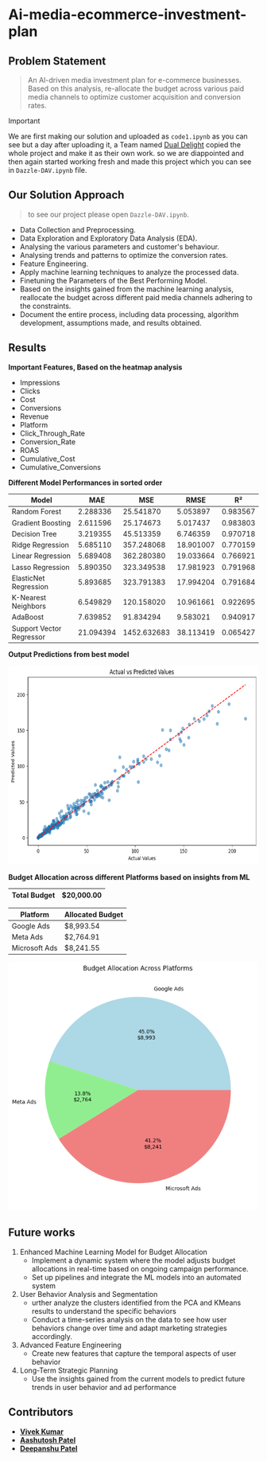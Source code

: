 # Ai-media-ecommerce-investment-plan
## Problem Statement
> 
> An AI-driven media investment plan for e-commerce businesses. Based on this analysis, re-allocate the budget across various paid media channels to optimize customer acquisition and conversion rates.

> [!IMPORTANT]  
> We are first making our solution and uploaded as `code1.ipynb` as you can see but a day after uploading it, a Team named [Dual Delight](https://github.com/SAGARGAUD01/AI-Driven-Media-Investment-Plan-) copied the whole project and make it as their own work. so we are diappointed and then again started working fresh and made this project which you can see in `Dazzle-DAV.ipynb` file.

## Our Solution Approach 
> to see our project please open `Dazzle-DAV.ipynb`.
- Data Collection and Preprocessing.
- Data Exploration and Exploratory Data Analysis (EDA).
- Analysing the various parameters and customer's behaviour.
- Analysing trends and patterns to optimize the conversion rates.
- Feature Engineering.
- Apply machine learning techniques to analyze the processed data.
- Finetuning the Parameters of the Best Performing Model.
- Based on the insights gained from the machine learning analysis, reallocate the budget across different paid media channels adhering to the constraints.
- Document the entire process, including data processing, algorithm development, assumptions made, and results obtained.
  
## Results
**Important Features, Based on the heatmap analysis**
* Impressions
* Clicks
* Cost
* Conversions
* Revenue
* Platform
* Click_Through_Rate
* Conversion_Rate
* ROAS
* Cumulative_Cost
* Cumulative_Conversions
  
**Different Model Performances in sorted order**
  
| Model                   | MAE       | MSE         | RMSE      | R²       |
|-------------------------|-----------|-------------|-----------|-----------|
| Random Forest            | 2.288336  | 25.541870   | 5.053897  | 0.983567  |
| Gradient Boosting        | 2.611596  | 25.174673   | 5.017437  | 0.983803  |
| Decision Tree            | 3.219355  | 45.513359   | 6.746359  | 0.970718  |
| Ridge Regression         | 5.685110  | 357.248068  | 18.901007 | 0.770159  |
| Linear Regression        | 5.689408  | 362.280380  | 19.033664 | 0.766921  |
| Lasso Regression         | 5.890350  | 323.349538  | 17.981923 | 0.791968  |
| ElasticNet Regression    | 5.893685  | 323.791383  | 17.994204 | 0.791684  |
| K-Nearest Neighbors      | 6.549829  | 120.158020  | 10.961661 | 0.922695  |
| AdaBoost                 | 7.639852  | 91.834294   | 9.583021  | 0.940917  |
| Support Vector Regressor | 21.094394 | 1452.632683 | 38.113419 | 0.065427  |

**Output Predictions from best model**

<img src="output.png" alt="Output Prediction" style="height:400px;" />

**Budget Allocation across different Platforms based on insights from ML**

| Total Budget | $20,000.00      |
|--------------|-----------------|

| Platform       | Allocated Budget |
|----------------|------------------|
| Google Ads     | $8,993.54        |
| Meta Ads       | $2,764.91        |
| Microsoft Ads  | $8,241.55        |

<img src="budget_allocation.png" alt="Output Prediction" style="height:500px;" />

## Future works

1. Enhanced Machine Learning Model for Budget Allocation
    - Implement a dynamic system where the model adjusts budget allocations in real-time based on ongoing campaign performance.
    - Set up pipelines and integrate the ML models into an automated system
2. User Behavior Analysis and Segmentation
    - urther analyze the clusters identified from the PCA and KMeans results to understand the specific behaviors
    - Conduct a time-series analysis on the data to see how user behaviors change over time and adapt marketing strategies accordingly.
3. Advanced Feature Engineering
    - Create new features that capture the temporal aspects of user behavior
4. Long-Term Strategic Planning
    - Use the insights gained from the current models to predict future trends in user behavior and ad performance

## Contributors

- **[Vivek Kumar](https://github.com/NITRR-Vivek)**
- **[Aashutosh Patel](https://github.com/AashuPatel)**
- **[Deepanshu Patel](https://github.com/Deepanshu9229)**

